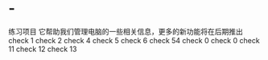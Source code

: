 # -
练习项目
它帮助我们管理电脑的一些相关信息，更多的新功能将在后期推出
check 1
check 2
check 4
check 5
check 6
check 54
check 0
check 0
check 11
check 12
check 13
